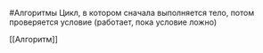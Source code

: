 #Алгоритмы 
Цикл, в котором сначала выполняется тело, потом проверяется условие (работает, пока условие ложно)

[[Алгоритм]]